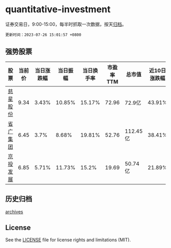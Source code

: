 # quantitative-investment

证券交易日，9:00-15:00，每半时抓取一次数据，按天[归档](archives)。

`更新时间：2023-07-26 15:01:57 +0800`

## 强势股票

|股票|当前价|当日涨跌幅|当日振幅|当日换手率|市盈率TTM|总市值|近10日涨跌幅|
|----|----|----|----|----|----|----|----|
|[慈星股份](https://xueqiu.com/S/SZ300307)|9.34|3.43%|10.85%|15.17%|72.96|72.9亿|43.91%|
|[省广集团](https://xueqiu.com/S/SZ002400)|6.45|3.7%|8.68%|19.81%|52.76|112.45亿|38.41%|
|[京投发展](https://xueqiu.com/S/SH600683)|6.85|5.71%|11.73%|15.2%|19.69|50.74亿|21.89%|

## 历史归档

[archives](archives)

## License

See the [LICENSE](LICENSE) file for license rights and limitations (MIT).